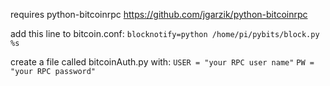 requires python-bitcoinrpc https://github.com/jgarzik/python-bitcoinrpc

add this line to bitcoin.conf:
`blocknotify=python /home/pi/pybits/block.py %s`

create a file called bitcoinAuth.py with:
`USER = "your RPC user name"`
`PW = "your RPC password"`
